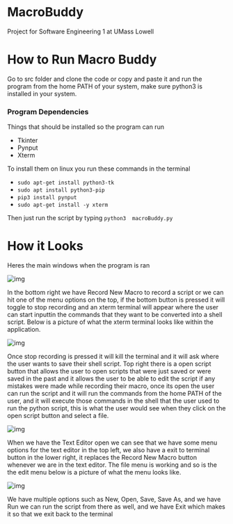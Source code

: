 # MacroBuddy
Project for Software Engineering 1 at UMass Lowell




How to Run Macro Buddy 
======


Go to src folder and clone the code or copy and paste it and run the program from the home PATH of your system,  make sure python3 is installed in your system.

### Program Dependencies

Things that should be installed so the program can run

* Tkinter
* Pynput
* Xterm 

To install them on linux you run these commands in the terminal 
* ```sudo apt-get install python3-tk```
* ```sudo apt install python3-pip```
* ```pip3 install pynput```
* ```sudo apt-get install -y xterm```

Then just run the script by typing ``` python3  macroBuddy.py ```

How it Looks 
======

Heres the main windows when the program is ran


![img](https://i.imgur.com/Zzs5DTM.png)



In the bottom right we have Record New Macro to record a script or we can hit one of the menu options on the top, if the bottom button is pressed it will toggle to stop recording and an xterm terminal will appear where the user can start inputtin the commands that they want to be converted into a shell script. Below is a picture of what the xterm terminal looks like within the application. 

![img](https://i.imgur.com/oJBKxlJ.png)


Once stop recording is pressed it will kill the terminal and it will ask where the user wants to save their shell script. Top right there is a open script button that allows the user to open scripts that were just saved or were saved in the past and it allows the user to be able to edit the script if any mistakes were made while recording their macro, once its open the user can run the script and it will run the commands from the home PATH of the user, and it will execute those commands in the shell that the user used to run the python script, this is what the user would see when they click on the open script button and select a file. 

![img](https://i.imgur.com/WLP6iTy.png)


When we have the Text Editor open we can see that we have some menu options for the text editor in the top left, we also have a exit to terminal button in the lower right, it replaces the Record New Macro button whenever we are in the text editor. The file menu is working and so is the the edit menu below is a picture of what the menu looks like. 

![img](https://i.imgur.com/ps2i7oL.png)

We have multiple options such as New, Open, Save, Save As, and we have Run we can run the script from there as well, and we have Exit which makes it so that we exit back to the terminal 

